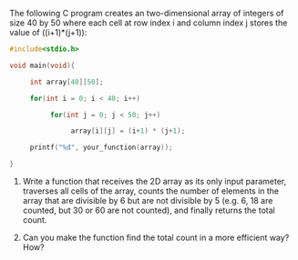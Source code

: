 The following C program creates an two-dimensional array of integers of size 40 by 50 where each cell at row index i and column index j stores the value of ((i+1)*(j+1)):

```c
#include<stdio.h>

void main(void){

     int array[40][50];

     for(int i = 0; i < 40; i++)

          for(int j = 0; j < 50; j++)

               array[i][j] = (i+1) * (j+1);

     printf("%d", your_function(array));

}
```
1. Write a function that receives the 2D array as its only input parameter, traverses all cells of the array, counts the number of elements in the array that are divisible by 6 but are not divisible by 5 (e.g. 6, 18 are counted, but 30 or 60 are not counted), and finally returns the total count.

2. Can you make the function find the total count in a more efficient way? How?